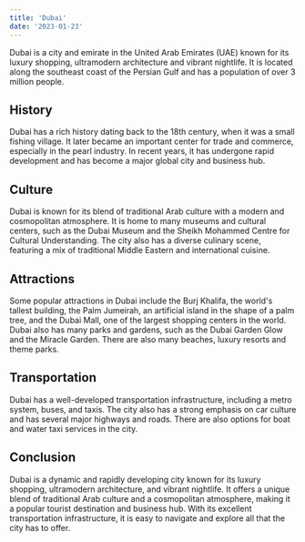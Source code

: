 ```yaml
---
title: 'Dubai'
date: '2023-01-23'
---
```


Dubai is a city and emirate in the United Arab Emirates (UAE) known for its luxury shopping, ultramodern architecture and vibrant nightlife. It is located along the southeast coast of the Persian Gulf and has a population of over 3 million people.

## History

Dubai has a rich history dating back to the 18th century, when it was a small fishing village. It later became an important center for trade and commerce, especially in the pearl industry. In recent years, it has undergone rapid development and has become a major global city and business hub.

## Culture

Dubai is known for its blend of traditional Arab culture with a modern and cosmopolitan atmosphere. It is home to many museums and cultural centers, such as the Dubai Museum and the Sheikh Mohammed Centre for Cultural Understanding. The city also has a diverse culinary scene, featuring a mix of traditional Middle Eastern and international cuisine.

## Attractions

Some popular attractions in Dubai include the Burj Khalifa, the world's tallest building, the Palm Jumeirah, an artificial island in the shape of a palm tree, and the Dubai Mall, one of the largest shopping centers in the world. Dubai also has many parks and gardens, such as the Dubai Garden Glow and the Miracle Garden. There are also many beaches, luxury resorts and theme parks.

## Transportation

Dubai has a well-developed transportation infrastructure, including a metro system, buses, and taxis. The city also has a strong emphasis on car culture and has several major highways and roads. There are also options for boat and water taxi services in the city.

## Conclusion

Dubai is a dynamic and rapidly developing city known for its luxury shopping, ultramodern architecture, and vibrant nightlife. It offers a unique blend of traditional Arab culture and a cosmopolitan atmosphere, making it a popular tourist destination and business hub. With its excellent transportation infrastructure, it is easy to navigate and explore all that the city has to offer.

